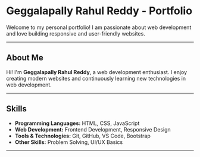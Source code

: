 # Geggalapally Rahul Reddy - Portfolio

Welcome to my personal portfolio! I am passionate about web development and love building responsive and user-friendly websites.

---

## About Me
Hi! I'm **Geggalapally Rahul Reddy**, a web development enthusiast. I enjoy creating modern websites and continuously learning new technologies in web development.

---

## Skills
- **Programming Languages:** HTML, CSS, JavaScript  
- **Web Development:** Frontend Development, Responsive Design  
- **Tools & Technologies:** Git, GitHub, VS Code, Bootstrap  
- **Other Skills:** Problem Solving, UI/UX Basics

---

